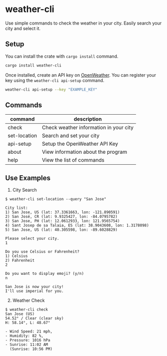 # weather-cli
Use simple commands to check the weather in your city. Easily search your city and select it.


## Setup
You can install the crate with `cargo install` command.
```bash
cargo install weather-cli
```
Once installed, create an API key on [OpenWeather](https://openweathermap.org). You can register your key using the `weather-cli api-setup` command.

```bash
weather-cli api-setup --key "EXAMPLE_KEY"
```


## Commands

| command      | description                            |
| ------------ | -------------------------------------- |
| check        | Check weather information in your city |
| set-location | Search and set your city               |
| api-setup    | Setup the OpenWeather API Key          |
| about        | View information about the program     |
| help         | View the list of commands              |


## Use Examples

1. City Search
```
$ weather-cli set-location --query "San Jose"

City list:
1) San Jose, US (lat: 37.3361663, lon: -121.890591)
2) San José, CR (lat: 9.9325427, lon: -84.0795782)
3) San Jose, PH (lat: 12.0612933, lon: 121.9565754)
4) Sant Josep de sa Talaia, ES (lat: 38.9043608, lon: 1.3178098)
5) San Jose, US (lat: 40.305598, lon: -89.6028829)

Please select your city.
1

Do you use Celsius or Fahrenheit?
1) Celsius
2) Fahrenheit
2

Do you want to display emoji? (y/n)
n

San Jose is now your city!
I'll use imperial for you.
```

2. Weather Check

```
$ weather-cli check                          
San Jose (US)
54.52° / Clear (clear sky)
H: 58.14°, L: 48.67°

- Wind Speed: 21 mph,
- Humidity: 82 %,
- Pressure: 1016 hPa
- Sunrise: 11:02 AM
  (Sunrise: 10:56 PM)
```